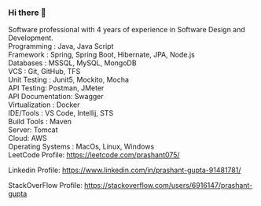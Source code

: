 ### Hi there 👋

Software professional with 4 years of experience in Software Design and Development.                                                                                                                                                                                                                                 
Programming : Java, Java Script                                                                                                         
Framework : Spring, Spring Boot, Hibernate, JPA, Node.js                                                                                            
Databases : MSSQL, MySQL, MongoDB                                                                                                       
VCS : Git, GitHub, TFS                                                                                
Unit Testing : Junit5, Mockito, Mocha                                                                             
API Testing: Postman, JMeter                                                                                                                  
API Documentation: Swagger                                                                                      
Virtualization : Docker                                                                                         
IDE/Tools : VS Code, Intellij, STS                                                                                           
Build Tools : Maven                                                                                     
Server: Tomcat                                                                                      
Cloud: AWS                                                                                                  
Operating Systems : MacOs, Linux, Windows       
LeetCode Profile: https://leetcode.com/prashant075/

Linkedin Profile: https://www.linkedin.com/in/prashant-gupta-91481781/

StackOverFlow Profile: https://stackoverflow.com/users/6916147/prashant-gupta

